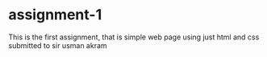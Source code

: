 # assignment-1

This is the first assignment, that is simple web page using just html and css
submitted to sir usman akram

